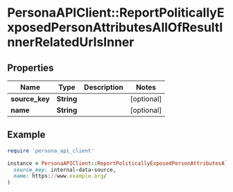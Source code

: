 # PersonaAPIClient::ReportPoliticallyExposedPersonAttributesAllOfResultInnerRelatedUrlsInner

## Properties

| Name | Type | Description | Notes |
| ---- | ---- | ----------- | ----- |
| **source_key** | **String** |  | [optional] |
| **name** | **String** |  | [optional] |

## Example

```ruby
require 'persona_api_client'

instance = PersonaAPIClient::ReportPoliticallyExposedPersonAttributesAllOfResultInnerRelatedUrlsInner.new(
  source_key: internal-data-source,
  name: https://www.example.org/
)
```

